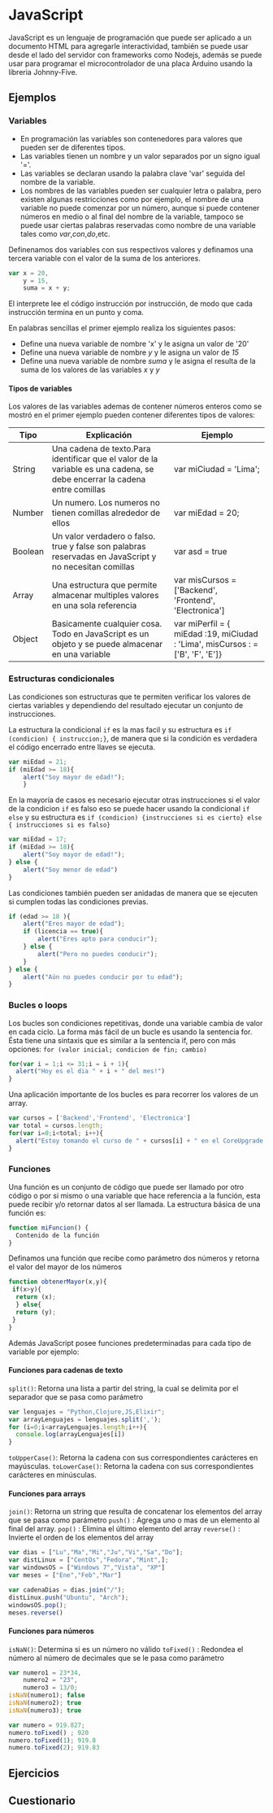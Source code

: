 # JavaScript

JavaScript es un lenguaje de programación que puede ser aplicado a un documento HTML para agregarle interactividad, también se puede usar desde el lado del servidor con frameworks como Nodejs, además se puede usar para programar el microcontrolador de una placa Arduino  usando la libreria Johnny-Five.

## Ejemplos

### Variables

- En programación las variables son contenedores para valores que pueden ser de diferentes tipos.
- Las variables tienen un nombre y un valor separados por un signo igual '='.
- Las variables se declaran usando la palabra clave 'var' seguida del nombre de la variable.
- Los nombres de las variables pueden ser cualquier letra o palabra, pero existen algunas restricciones como por ejemplo, el nombre de una variable no puede comenzar por un número, aunque si puede contener números en medio o al final del nombre de la variable, tampoco se puede usar ciertas palabras reservadas como nombre de una variable tales como *var*,*con*,*do*,etc.


Definenamos dos variables con sus respectivos valores y definamos una tercera variable con el valor de la suma de los anteriores.

```js
var x = 20,
    y = 15,
    suma = x + y;
```

El interprete lee el código instrucción por instrucción, de modo que cada instrucción termina en un punto y coma.

En palabras sencillas el primer ejemplo realiza los siguientes pasos:

- Define una nueva variable de nombre 'x' y le asigna un valor de '20'
- Define una nueva variable de nombre *y* y le asigna un valor de *15*
- Define una nueva variable de nombre *suma* y le asigna el resulta de la suma de los valores de las variables *x* y *y*


#### Tipos de variables

Los valores de las variables ademas de contener números enteros como se mostró en el primer ejemplo pueden contener diferentes tipos de valores:

Tipo    | Explicación | Ejemplo
----    | ----------- | -------
String | Una cadena de texto.Para identificar que el valor de la variable es una cadena, se debe encerrar la cadena entre comillas| var miCiudad = 'Lima';
Number |Un numero. Los numeros no tienen comillas alrededor de ellos | var miEdad = 20;
Boolean |Un valor verdadero o falso. true y false son palabras reservadas en JavaScript y no necesitan comillas | var asd = true
Array   | Una estructura que permite almacenar multiples valores en una sola referencia | var misCursos = ['Backend', 'Frontend', 'Electronica']
Object |Basicamente cualquier cosa. Todo en JavaScript es un objeto y se puede almacenar en una variable | var miPerfil = { miEdad :19, miCiudad : 'Lima', misCursos : = ['B', 'F', 'E']}


### Estructuras condicionales

Las condiciones son estructuras que te permiten verificar los valores de ciertas variables y dependiendo del resultado ejecutar un conjunto de instrucciones.

La estructura la condicional `if` es la mas facil y su estructura es `if (condicion) { instruccion;}`, de manera que si la condición es verdadera el código encerrado entre llaves se ejecuta.

```js
var miEdad = 21;
if (miEdad >= 18){
    alert("Soy mayor de edad!");
    }
```

En la mayoría de casos es necesario ejecutar otras instrucciones si el valor de la condicion `if` es falso eso se puede hacer usando la condicional `if else`  y su estructura es `if (condicion) {instrucciones si es cierto} else { instrucciones si es falso}`

```js
var miEdad = 17;
if (miEdad >= 18){
    alert("Soy mayor de edad!");
} else {
    alert("Soy menor de edad")
}
```

Las condiciones también pueden ser anidadas de manera que se ejecuten si cumplen todas las condiciones previas.

```js
if (edad >= 18 ){
    alert("Eres mayor de edad");
    if (licencia == true){
        alert("Eres apto para conducir");
    } else {
        alert("Pero no puedes conducir");
    }
} else {
    alert("Aún no puedes conducir por tu edad");
}
```

### Bucles o loops

Los bucles son condiciones repetitivas, donde una variable cambia de valor en cada ciclo. La forma más fácil de un bucle es usando la sentencia for. Ésta tiene una sintaxis que es similar a la sentencia if, pero con más opciones:
`for (valor inicial; condicion de fin; cambio)`

```js
for(var i = 1;i <= 31;i = i + 1){
  alert("Hoy es el dia " + i + " del mes!")
}
```

Una aplicación importante de los bucles es para recorrer los valores de un array.

```js
var cursos = ['Backend','Frontend', 'Electronica']
var total = cursos.length;
for(var i=0;i<total; i++){
  alert("Estoy tomando el curso de " + cursos[i] + " en el CoreUpgrade  2015")
}
```

### Funciones

Una función es un conjunto de código que puede ser llamado por otro código o por si mismo o una variable que hace referencia a la función, esta puede recibir y/o retornar datos al ser llamada.
La estructura básica de una función es:
```js
function miFuncion() {
  Contenido de la función
}
```

Definamos una función que recibe como parámetro dos números y retorna el valor del mayor de los números

```js
function obtenerMayor(x,y){
 if(x>y){
  return (x);
  } else{
  return (y);
 }
}
```

Además JavaScript posee funciones predeterminadas para cada tipo de variable por ejemplo:

#### Funciones para cadenas de texto

`split()`: Retorna una lista a partir del string, la cual se delimita por el separador que se pasa como parámetro

```js
var lenguajes = "Python,Clojure,JS,Elixir";
var arrayLenguajes = lenguajes.split(',');
for (i=0;i<arrayLenguajes.length;i++){
  console.log(arrayLenguajes[i])
}
```

`toUpperCase()`: Retorna la cadena con sus correspondientes carácteres en mayúsculas.
`toLowerCase()`: Retorna la cadena con sus correspondientes carácteres en minúsculas.

#### Funciones para arrays

`join()`: Retorna un string que resulta de concatenar los elementos del array que se pasa como parámetro
`push()` : Agrega uno o mas de un elemento al final del array.
`pop()` : Elimina el último elemento del array
`reverse()` : Invierte el orden de los elementos del array

```js
var dias = ["Lu","Ma","Mi","Ju","Vi","Sa","Do"];
var distLinux = ["CentOs","Fedora","Mint",];
var windowsOS = ["Windows 7","Vista", "XP"]
var meses = ["Ene","Feb","Mar"]

var cadenaDias = dias.join("/");
distLinux.push("Ubuntu", "Arch");
windowsOS.pop();
meses.reverse()
```

#### Funciones para números

`isNaN()`: Determina si es un número no válido
`toFixed()` : Redondea el número al número de decimales que se le pasa como parámetro


```js
var numero1 = 23*34,
    numero2 = "23",
    numero3 = 13/0;
isNaN(numero1); false
isNaN(numero2); true
isNaN(numero3); true

var numero = 919.827;
numero.toFixed() ; 920
numero.toFixed(1); 919.8
numero.toFixed(2); 919.83
```

## Ejercicios


## Cuestionario

